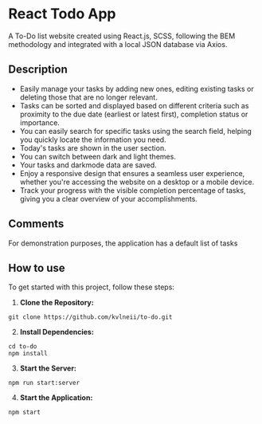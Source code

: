 #  React Todo App
A To-Do list website created using React.js, SCSS, following the BEM methodology and integrated with a local JSON database via Axios.

## Description
- Easily manage your tasks by adding new ones, editing existing tasks or deleting those that are no longer relevant.
- Tasks can be sorted and displayed based on different criteria such as proximity to the due date (earliest or latest first), completion status or importance.
- You can easily search for specific tasks using the search field, helping you quickly locate the information you need.
- Today's tasks are shown in the user section.
- You can switch between dark and light themes.
- Your tasks and darkmode data are saved.
- Enjoy a responsive design that ensures a seamless user experience, whether you're accessing the website on a desktop or a mobile device.
- Track your progress with the visible completion percentage of tasks, giving you a clear overview of your accomplishments.

## Comments
For demonstration purposes, the application has a default list of tasks

## How to use
To get started with this project, follow these steps:
1. **Clone the Repository:**
  ```
  git clone https://github.com/kvlneii/to-do.git
  ```
2. **Install Dependencies:**
  ```
  cd to-do
  npm install
  ```
3. **Start the Server:**
  ```
  npm run start:server
  ```
4. **Start the Application:**
  ```
  npm start
  ```
